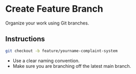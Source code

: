 # Create Feature Branch

Organize your work using Git branches.

## Instructions

```bash
git checkout -b feature/yourname-complaint-system
```
 - Use a clear naming convention.
 - Make sure you are branching off the latest main branch.
